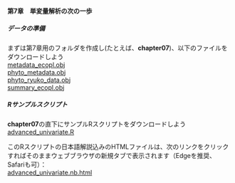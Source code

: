 #### 第7章　単変量解析の次の一歩
##### <b>データの準備</b>
まずは第7章用のフォルダを作成し(たとえば、<b>chapter07</b>)、以下のファイルをダウンロードしよう<br>
[metadata_ecopl.obj](../Robj/metadata_ecopl.obj)<br>
[phyto_metadata.obj](../Robj/phyto_metadata.obj)<br>
[phyto_ryuko_data.obj](../Robj/phyto_ryuko_data.obj)<br>
[summary_ecopl.obj](../Robj/summary_ecopl.obj)<br>


##### <b>Rサンプルスクリプト</b>
<b>chapter07</b>の直下にサンプルRスクリプトをダウンロードしよう<br>
[advanced_univariate.R](./advanced_univariate.R)<br>

このRスクリプトの日本語解説込みのHTMLファイルは、次のリンクをクリックすればそのままウェブブラウザの新規タブで表示されます（Edgeを推奨、Safariも可）：<br>
<a href="./advanced_univariate.nb.html" target="_blank" rel="noopener noreferrer">advanced_univariate.nb.html</a><br>
